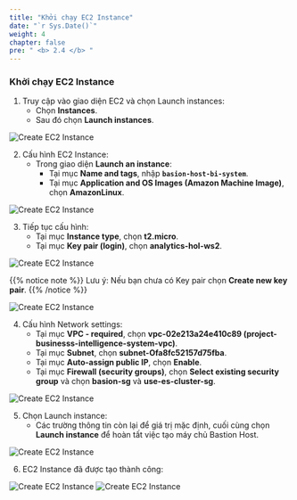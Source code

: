 ```yaml
---
title: "Khởi chạy EC2 Instance"
date: "`r Sys.Date()`"
weight: 4
chapter: false
pre: " <b> 2.4 </b> "
---
```


### Khởi chạy EC2 Instance

1. Truy cập vào giao diện EC2 và chọn Launch instances:
   - Chọn **Instances**.
   - Sau đó chọn **Launch instances**.

![Create EC2 Instance](/ws2-bussiness-intelligence-system-aws/images/2.4-createEC2Instance/0001-createec2instance.png?featherlight=false&width=70pc)

2. Cấu hình EC2 Instance:
   - Trong giao diện **Launch an instance**:
     - Tại mục **Name and tags**, nhập **`basion-host-bi-system`**.
     - Tại mục **Application and OS Images (Amazon Machine Image)**, chọn **AmazonLinux**.

![Create EC2 Instance](/ws2-bussiness-intelligence-system-aws/images/2.4-createEC2Instance/0002-createec2instance.png?featherlight=false&width=70pc)

3. Tiếp tục cấu hình:
   - Tại mục **Instance type**, chọn **t2.micro**.
   - Tại mục **Key pair (login)**, chọn **analytics-hol-ws2**.

![Create EC2 Instance](/ws2-bussiness-intelligence-system-aws/images/2.4-createEC2Instance/0003-createec2instance.png?featherlight=false&width=70pc)

{{% notice note %}}
Lưu ý: Nếu bạn chưa có Key pair chọn **Create new key pair**.
{{% /notice %}}

![Create EC2 Instance](/ws2-bussiness-intelligence-system-aws/images/2.4-createEC2Instance/0004-createec2instance.png?featherlight=false&width=70pc)

4. Cấu hình Network settings:
   - Tại mục **VPC - required**, chọn **vpc-02e213a24e410c89 (project-businesss-intelligence-system-vpc)**.
   - Tại mục **Subnet**, chọn **subnet-Ofa8fc52157d75fba**.
   - Tại mục **Auto-assign public IP**, chọn **Enable**.
   - Tại mục **Firewall (security groups)**, chọn **Select existing security group** và chọn **basion-sg** và **use-es-cluster-sg**.

![Create EC2 Instance](/ws2-bussiness-intelligence-system-aws/images/2.4-createEC2Instance/0005-createec2instance.png?featherlight=false&width=70pc)

5. Chọn Launch instance:
   - Các trường thông tin còn lại để giá trị mặc định, cuối cùng chọn **Launch instance** để hoàn tất việc tạo máy chủ Bastion Host.

![Create EC2 Instance](/ws2-bussiness-intelligence-system-aws/images/2.4-createEC2Instance/0006-createec2instance.png?featherlight=false&width=70pc)

6. EC2 Instance đã được tạo thành công:

![Create EC2 Instance](/ws2-bussiness-intelligence-system-aws/images/2.4-createEC2Instance/0007-createec2instance.png?featherlight=false&width=70pc)
![Create EC2 Instance](/ws2-bussiness-intelligence-system-aws/images/2.4-createEC2Instance/0008-createec2instance.png?featherlight=false&width=70pc)
